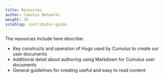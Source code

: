 ```yaml
---
title: Resources
author: Cumulus Networks
weight: 30
siteSlug: contributor-guide
---
```

The resources include here describe:

- Key constructs and operation of Hugo used by Cumulus to create our user documents
- Additional detail about authoring using Markdown for Cumulus user documents
- General guidelines for creating useful and easy to read content
